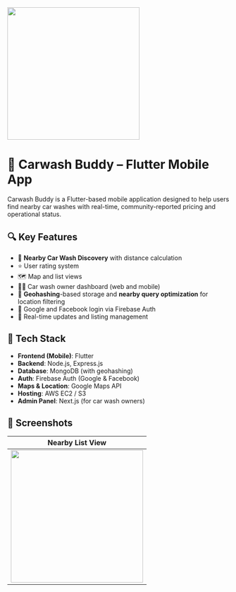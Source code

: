  <img src="screenshots/logo.png" width="300"/>

# 🚗 Carwash Buddy – Flutter Mobile App

Carwash Buddy is a Flutter-based mobile application designed to help users find nearby car washes with real-time, community-reported pricing and operational status.

## 🔍 Key Features

- 📍 **Nearby Car Wash Discovery** with distance calculation
- ⭐ User rating system
- 🗺️ Map and list views
- 👨‍🔧 Car wash owner dashboard (web and mobile)
- 🧠 **Geohashing**-based storage and **nearby query optimization** for location filtering
- 🔐 Google and Facebook login via Firebase Auth
- 💬 Real-time updates and listing management

## 🧰 Tech Stack

- **Frontend (Mobile)**: Flutter
- **Backend**: Node.js, Express.js
- **Database**: MongoDB (with geohashing)
- **Auth**: Firebase Auth (Google & Facebook)
- **Maps & Location**: Google Maps API
- **Hosting**: AWS EC2 / S3
- **Admin Panel**: Next.js (for car wash owners)

## 📸 Screenshots

| Nearby List View |
|------------------|
| <img src="screenshots/nearby-shops.png" width="300"/> |


